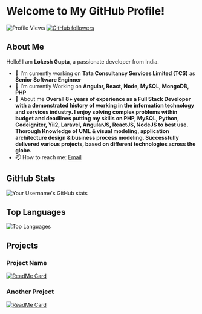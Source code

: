 # Welcome to My GitHub Profile!

![Profile Views](https://komarev.com/ghpvc/?username=yourusername&color=brightgreen)
[![GitHub followers](https://img.shields.io/github/followers/yourusername?label=Follow&style=social)](https://github.com/glokesh94)

## About Me

Hello! I am **Lokesh Gupta**, a passionate developer from India.

- 🔭 I’m currently working on **Tata Consultancy Services Limited (TCS)** as **Senior Software Enginner**
- 🌱 I’m currently Working on **Angular, React, Node, MySQL, MongoDB, PHP**
- 💬 About me **Overall 8+ years of experience as a Full Stack Developer with a demonstrated history of working in the information technology and services industry. I enjoy solving complex problems within budget and deadlines putting my skills on PHP, MySQL, Python, Codeigniter, Yii2, Laravel, AngularJS, ReactJS, NodeJS to best use. Thorough Knowledge of UML & visual modeling, application architecture design & business process modeling. Successfully delivered various projects, based on different technologies across the globe.**
- 📫 How to reach me: [Email](mailto:glokesh94@gmail.com)

## GitHub Stats

![Your Username's GitHub stats](https://github-readme-stats.vercel.app/api?username=glokesh94&show_icons=true&theme=radical)

## Top Languages

![Top Languages](https://github-readme-stats.vercel.app/api/top-langs/?username=glokesh94&layout=compact&theme=radical)

## Projects

### Project Name
[![ReadMe Card](https://github-readme-stats.vercel.app/api/pin/?username=glokesh94&repo=Angular-Tutorials&theme=radical)](https://github.com/glokesh94/Angular-Tutorials)

### Another Project
[![ReadMe Card](https://github-readme-stats.vercel.app/api/pin/?username=glokesh94&repo=Socket.IO-Browser-Notification&theme=radical)](https://github.com/glokesh94/Socket.IO-Browser-Notification)

